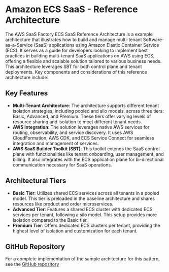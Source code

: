 # Amazon ECS SaaS - Reference Architecture

The AWS SaaS Factory ECS SaaS Reference Architecture is a example architecture that illustrates how to build and manage multi-tenant Software-as-a-Service (SaaS) applications using Amazon Elastic Container Service (ECS). It serves as a guide for developers looking to implement best practices in building multi-tenant SaaS applications on AWS using ECS, offering a flexible and scalable solution tailored to various business needs. This architecture leverages SBT for both control plane and tenant deployments. Key components and considerations of this reference architecture include:

## Key Features[​](#key-features "Direct link to Key Features")

* **Multi-Tenant Architecture**: The architecture supports different tenant isolation strategies, including pooled and silo models, across three tiers: Basic, Advanced, and Premium. These tiers offer varying levels of resource sharing and isolation to meet different tenant needs.
* **AWS Integration**: The solution leverages native AWS services for routing, observability, and service discovery. It uses AWS CloudFormation, AWS CDK, and ECS Service Connect for seamless integration and management of services.
* **AWS SaaS Builder Toolkit (SBT)**: This toolkit extends the SaaS control plane with functionalities like tenant onboarding, user management, and billing. It also integrates with the ECS application plane for bi-directional communication necessary for SaaS operations.

## Architectural Tiers[​](#architectural-tiers "Direct link to Architectural Tiers")

* **Basic Tier**: Utilizes shared ECS services across all tenants in a pooled model. This tier is preloaded in the baseline architecture and shares resources like product and order microservices.
* **Advanced Tier**: Features a shared ECS cluster with dedicated ECS services per tenant, following a silo model. This setup provides more isolation compared to the Basic tier.
* **Premium Tier**: Offers dedicated ECS clusters per tenant, providing the highest level of isolation and customization for each tenant.

## GitHub Repository[​](#github-repository "Direct link to GitHub Repository")

For a complete implementation of the sample architecture for this pattern, see the [GitHub repository](https://github.com/aws-samples/saas-reference-architecture-ecs)
